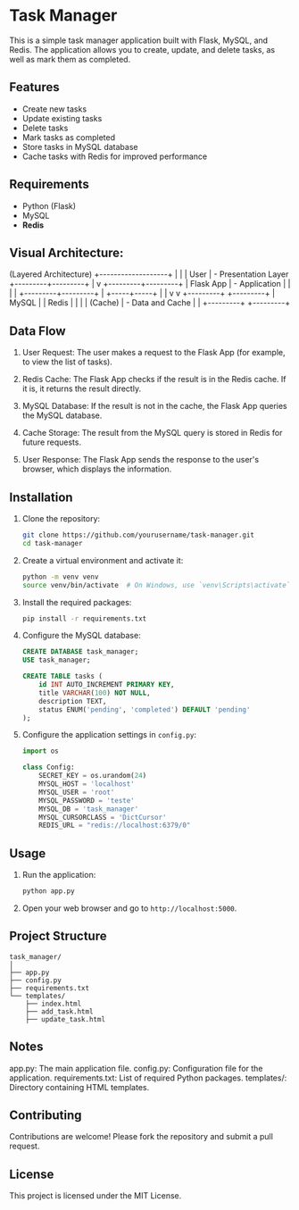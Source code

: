 # Task Manager

This is a simple task manager application built with Flask, MySQL, and Redis. The application allows you to create, update, and delete tasks, as well as mark them as completed.

## Features

- Create new tasks
- Update existing tasks
- Delete tasks
- Mark tasks as completed
- Store tasks in MySQL database
- Cache tasks with Redis for improved performance

## Requirements

- Python (Flask)
- MySQL
- **Redis**

## Visual Architecture:
(Layered Architecture)
+-------------------+
|                   | 
|        User       | - Presentation Layer
+---------+---------+
          |
          v
+---------+---------+
|     Flask App     | - Application 
|                   |
|                   |
+---------+---------+
          |
    +-----+-----+
    |           |
    v           v
+---------+   +---------+
|  MySQL  |   |  Redis  |
|         |   | (Cache) |   - Data and Cache
|         |   +---------+
+---------+

## Data Flow

1. User Request: The user makes a request to the Flask App (for example, to view the list of tasks).

2. Redis Cache: The Flask App checks if the result is in the Redis cache. If it is, it returns the result directly.
3. MySQL Database: If the result is not in the cache, the Flask App queries the MySQL database.
4. Cache Storage: The result from the MySQL query is stored in Redis for future requests.
5. User Response: The Flask App sends the response to the user's browser, which displays the information.


## Installation

1. Clone the repository:

    ```bash
    git clone https://github.com/yourusername/task-manager.git
    cd task-manager
    ```

2. Create a virtual environment and activate it:

    ```bash
    python -m venv venv
    source venv/bin/activate  # On Windows, use `venv\Scripts\activate`
    ```

3. Install the required packages:

    ```bash
    pip install -r requirements.txt
    ```

4. Configure the MySQL database:

    ```sql
    CREATE DATABASE task_manager;
    USE task_manager;

    CREATE TABLE tasks (
        id INT AUTO_INCREMENT PRIMARY KEY,
        title VARCHAR(100) NOT NULL,
        description TEXT,
        status ENUM('pending', 'completed') DEFAULT 'pending'
    );
    ```

5. Configure the application settings in `config.py`:

    ```python
    import os

    class Config:
        SECRET_KEY = os.urandom(24)
        MYSQL_HOST = 'localhost'
        MYSQL_USER = 'root'
        MYSQL_PASSWORD = 'teste'
        MYSQL_DB = 'task_manager'
        MYSQL_CURSORCLASS = 'DictCursor'
        REDIS_URL = "redis://localhost:6379/0"
    ```

## Usage

1. Run the application:

    ```bash
    python app.py
    ```

2. Open your web browser and go to `http://localhost:5000`.

## Project Structure

```plaintext
task_manager/
│
├── app.py
├── config.py
├── requirements.txt
└── templates/
    ├── index.html
    ├── add_task.html
    ├── update_task.html
```

## Notes
app.py: The main application file.
config.py: Configuration file for the application.
requirements.txt: List of required Python packages.
templates/: Directory containing HTML templates.

## Contributing
Contributions are welcome! Please fork the repository and submit a pull request.


## License
This project is licensed under the MIT License.